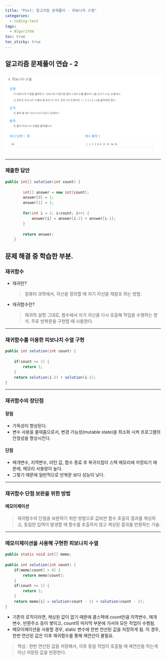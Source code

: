 ```yaml
---
title: "Post: 알고리즘 문제풀이 - 피보나치 수열"
categories:
  - coding-test
tags:
  - Algorithm
toc: true
toc_sticky: true
---
```


## 알고리즘 문제풀이 연습 - 2

### ![피보나치 수열](/assets/images/Algorithm_2.png)

---

### 제출한 답안

```java
public int[] solution(int count) {

        int[] answer = new int[count];
        answer[0] = 1;
        answer[1] = 1;

        for(int i = 2; i<count; i++) {
            answer[i] = answer[i-2] + answer[i-1];
        }

        return answer;
    }
```

## 문제 해결 중 학습한 부분.

### 재귀함수

- 재귀란?

  > 컴퓨터 과학에서, 자신을 정의할 때 자기 자신을 재참조 하는 방법.

- 재귀함수란?
  > 재귀의 설명 그대로, 함수에서 자기 자신을 다시 호출해 작업을 수행하는 방식.
  > 주로 반복문을 구현할 때 사용한다.

---

### 재귀함수를 이용한 피보나치 수열 구현

```java
public int solution(int count) {

    if(count <= 1) {
        return 1;
    }
    return solution(i-2) + solution(i-1);
}
```

---

### 재귀함수의 장단점

#### 장점

- 가독성이 향상된다.
- 변수 사용을 줄여줌으로서, 변경 가능성(mutable state)을 최소화 시켜 프로그램의 안정성을 향상시킨다.

#### 단점

- 매개변수, 지역변수, 리턴 값, 함수 종료 후 복귀지점이 스택 메모리에 저장되기 때문에, 메모리 사용량이 높다.
- 그렇기 때문에 일반적으로 반복문 보다 성능이 낮다.

---

### 재귀함수 단점 보완을 위한 방법

#### 메모이제이션

> 재귀함수의 단점을 보완하기 위한 방법으로 값비싼 함수 호출의 결과를 캐싱하고, 동일한 입력이 발생할 때 함수를 호출하지 않고 캐싱된 결과를 반환하는 기술.

---

### 메모이제이션을 사용해 구현한 피보나치 수열

```java
public static void int[] memo;

public int solution(int count) {
    if(memo[count] > 0) {
        return memo[count];
    }
    if(count <= 1) {
        return 1;
    }
    return memo[i] = solution(count - 1) + solution(count - 2);
}
```

- 기존의 로직이라면, 캐싱된 값이 없기 때문에 콜스택에 count만큼 지역변수, 매개변수, 반환주소 등이 쌓이고, count의 마지막 부분에 가서야 모든 작업이 수행됨.
- 메모이제이션을 사용할 경우, static 변수에 한번 연산된 값을 저장하게 됨. 이 경우, 한번 연산된 값은 이후 재귀함수를 통해 재연산이 불필요.

> 핵심 : 한번 연산된 값을 저장해서, 이후 동일 작업이 호출될 때 재연산을 하는게 아닌 저장된 값을 반환한다.
